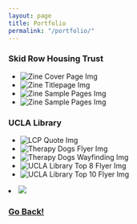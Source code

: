 ```yaml
---
layout: page
title: Portfolio
permalink: "/portfolio/"
---
```


### Skid Row Housing Trust

  - ![Zine Cover Page Img](../img/srht-cover-small.jpg "Zine Cover Page")
  - ![Zine Titlepage Img](../img/srht-titlepage-small.jpg "Zine Titlepage")
  - ![Zine Sample Pages Img](../img/srht-pg1-small.jpg "Zine Sample Pages")
  - ![Zine Sample Pages Img](../img/srht-pg5-small.jpg "Zine Sample Pages")

### UCLA Library

  * ![LCP Quote Img](../img/ucla-lcp-small.png "LCP Quote")
  * ![Therapy Dogs Flyer Img](../img/ucla-dogs-small.png "Therapy Dogs Flyer")
  * ![Therapy Dogs Wayfinding Img](../img/ucla-dogs02-small.png "Therapy Dogs Wayfinding")
  * ![UCLA Library Top 8 Flyer Img](../img/ucla-top8-small.png "UCLA Library Top 8 Flyer")
  * ![UCLA Library Top 10 Flyer Img](../img/ucla-top10-small.png "UCLA Library Top 10 Flyer")

<div>
<li>
<a href="../img/ucla-lcp.jpg"><img src="../img/ucla-lcp-small.png"/></a>
</li>
</div>

### <a class="page-link" href="/">Go Back!</a>
